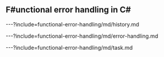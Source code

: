 ## F#unctional error handling in C# ##

---?include=functional-error-handling/md/history.md

---?include=functional-error-handling/md/error-handling.md

---?include=functional-error-handling/md/task.md
